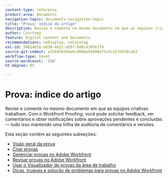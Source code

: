 ```yaml
---
content-type: reference
product-area: documents
navigation-topic: documents-navigation-topic
title: "Prova: índice do artigo"
description: Revise e comente no mesmo documento em que as equipes criativas trabalham. Com o Workfront Proofing, você pode solicitar feedback, ver comentários e obter notificações sobre aprovações pendentes e concluídas — tudo isso mantendo uma trilha de auditoria de comentários e versões.
author: Courtney
feature: Digital Content and Documents
recommendations: noDisplay, noCatalog
exl-id: 34814016-e030-4e21-a597-686c4107eff4
source-git-commit: a1569362dee8cd686a91698af3c9c217e920c263
workflow-type: tm+mt
source-wordcount: '116'
ht-degree: 0%

---
```


# Prova: índice do artigo

Revise e comente no mesmo documento em que as equipes criativas trabalham. Com o Workfront Proofing, você pode solicitar feedback, ver comentários e obter notificações sobre aprovações pendentes e concluídas — tudo isso mantendo uma trilha de auditoria de comentários e versões.

Esta seção contém as seguintes subseções:

* [Visão geral da prova](../../review-and-approve-work/proofing/proofing-overview/proofing-basics.md)
* [Criar provas](../../review-and-approve-work/proofing/creating-proofs-within-workfront/create-proofs--in-wf.md)
* [Gerenciar provas no Adobe Workfront](../../review-and-approve-work/proofing/managing-proofs-within-workfront/manage-proofs-in-wf.md)
* [Revisar provas no Adobe Workfront](../../review-and-approve-work/proofing/reviewing-proofs-within-workfront/review-proofs-in-wf.md)
* [Usar o Visualizador de provas da área de trabalho](/help/quicksilver/review-and-approve-work/proofing/use-the-desktop-proofing-viewer/use-desktop-proofing-viewer.md)
* [Dicas, truques e solução de problemas para provas no Adobe Workfront](../../review-and-approve-work/proofing/tips-tricks-and-troubleshooting/tips-tricks-troubleshooting-proofing.md)
